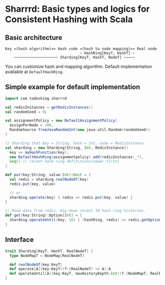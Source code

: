 # Sharrrd: Basic types and logics for Consistent Hashing with Scala

## Basic architecture

```
Key =(hash algorithm)=> Hash code =(hash to node mapping)=> Real node
                                  ~ HashRing[KeyT, HashT] ~
    ~~~~~~~~~~~~~~~~~~~~ Sharding[KeyT, HashT, NodeT] ~~~~~
```

You can customize hash and mapping algorithm. Default implementation available at `DefaultHashRing`.

## Simple example for default implementation

```scala
import com.todesking.sharrrd

val redisInstances = getRedisInstances()
val randomSeed = 0L

val assignmentPolicy = new DefaultAssignmentPolicy(
  assignPerNode = 100,
  RandomSource.fromJavaRandomInt(new java.util.Random(randomSeed))
)

// Sharding that key = String, hash = Int, node = RedisInstance
val sharding = new Sharding[String, Int, RedisInstance](
  key => myHashFunction(key),
  new DefaultHashRing(assignmentpolicy).add(redisInstances:_*),
  Seq() // recent hash ring definitions(newer first)
)

def put(key:String, value:Int):Unit = {
  val redis = sharding.realNodeOf(key)
  redis.put(key, value)

  // or
  sharding.operate(key) { redis => redis.put(key, value) }
}

// Read data from redis. Dig down recent 10 hash ring histories.
def get(key:String):Option[Int] = {
  sharding.operateUntil(key, 10) { (hashRing, redis) => redis.getOption(key) }
}
```


## Interface

```scala
trait Sharding[KeyT, HashT, RealNodeT] {
  type NodeMapT = NodeMap[RealNodeT]

  def realNodeOf(key:KeyT)
  def operate[A](key:KeyT)(f:(RealNodeT) => A):A
  def operateUntil[A](key:KeyT, maxHistoryDepth:Int)(f:(NodeMapT, RealNodeT) => Option[A]):Option[A]
}
```
